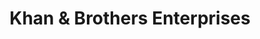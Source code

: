 ---
title: "Khan & Brothers Enterprises"
url: /karachi/khan-and-brothers-enterprises/
shop: mobile phone
---
